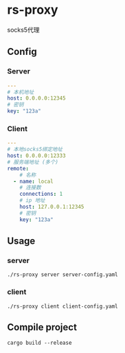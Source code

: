 # rs-proxy
socks5代理

## Config
### Server
```yaml
---
# 本机地址
host: 0.0.0.0:12345
# 密钥
key: "123a"

```
### Client
```yaml
---
# 本地socks5绑定地址
host: 0.0.0.0:12333
# 服务端地址 (多个)
remote:
    # 名称
  - name: local
    # 连接数
    connections: 1
    # ip 地址
    host: 127.0.0.1:12345
    # 密钥
    key: "123a"

```
## Usage
### server
```shell script
./rs-proxy server server-config.yaml
```
### client
```shell script
./rs-proxy client client-config.yaml
```

## Compile project
```shell script
cargo build --release
```


